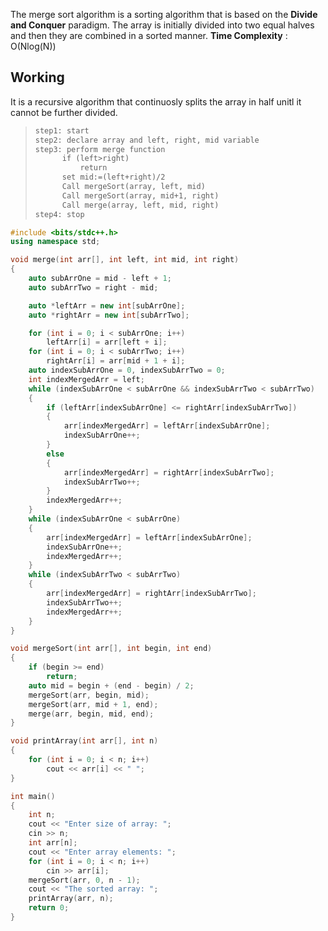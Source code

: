 The merge sort algorithm is a sorting algorithm that is based on the **Divide and Conquer** paradigm. The array is initially divided into two equal halves and then they are combined in a sorted manner.
**Time Complexity** : O(Nlog(N))
## Working
It is a recursive algorithm that continuosly splits the array in half unitl it cannot be further divided.
> ```txt
> step1: start
> step2: declare array and left, right, mid variable
> step3: perform merge function
> 		if (left>right)
> 			return
> 		set mid:=(left+right)/2
> 		Call mergeSort(array, left, mid)
> 		Call mergeSort(array, mid+1, right)
> 		Call merge(array, left, mid, right)
> step4: stop
> ```

```cpp
#include <bits/stdc++.h>
using namespace std;

void merge(int arr[], int left, int mid, int right)
{
    auto subArrOne = mid - left + 1;
    auto subArrTwo = right - mid;

    auto *leftArr = new int[subArrOne];
    auto *rightArr = new int[subArrTwo];

    for (int i = 0; i < subArrOne; i++)
        leftArr[i] = arr[left + i];
    for (int i = 0; i < subArrTwo; i++)
        rightArr[i] = arr[mid + 1 + i];
    auto indexSubArrOne = 0, indexSubArrTwo = 0;
    int indexMergedArr = left;
    while (indexSubArrOne < subArrOne && indexSubArrTwo < subArrTwo)
    {
        if (leftArr[indexSubArrOne] <= rightArr[indexSubArrTwo])
        {
            arr[indexMergedArr] = leftArr[indexSubArrOne];
            indexSubArrOne++;
        }
        else
        {
            arr[indexMergedArr] = rightArr[indexSubArrTwo];
            indexSubArrTwo++;
        }
        indexMergedArr++;
    }
    while (indexSubArrOne < subArrOne)
    {
        arr[indexMergedArr] = leftArr[indexSubArrOne];
        indexSubArrOne++;
        indexMergedArr++;
    }
    while (indexSubArrTwo < subArrTwo)
    {
        arr[indexMergedArr] = rightArr[indexSubArrTwo];
        indexSubArrTwo++;
        indexMergedArr++;
    }
}

void mergeSort(int arr[], int begin, int end)
{
    if (begin >= end)
        return;
    auto mid = begin + (end - begin) / 2;
    mergeSort(arr, begin, mid);
    mergeSort(arr, mid + 1, end);
    merge(arr, begin, mid, end);
}

void printArray(int arr[], int n)
{
    for (int i = 0; i < n; i++)
        cout << arr[i] << " ";
}

int main()
{
    int n;
    cout << "Enter size of array: ";
    cin >> n;
    int arr[n];
    cout << "Enter array elements: ";
    for (int i = 0; i < n; i++)
        cin >> arr[i];
    mergeSort(arr, 0, n - 1);
    cout << "The sorted array: ";
    printArray(arr, n);
    return 0;
}
```